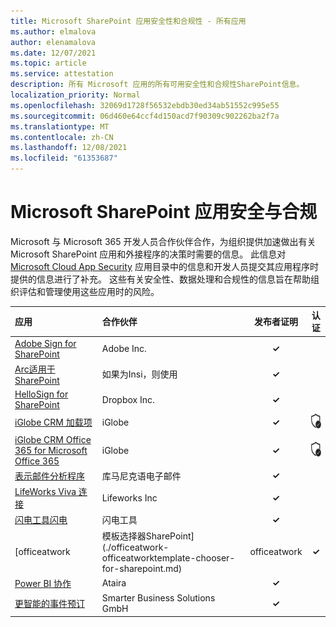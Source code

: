 ```yaml
---
title: Microsoft SharePoint 应用安全性和合规性 - 所有应用
ms.author: elmalova
author: elenamalova
ms.date: 12/07/2021
ms.topic: article
ms.service: attestation
description: 所有 Microsoft 应用的所有可用安全性和合规性SharePoint信息。
localization_priority: Normal
ms.openlocfilehash: 32069d1728f56532ebdb30ed34ab51552c995e55
ms.sourcegitcommit: 06d460e64ccf4d150acd7f90309c902262ba2f7a
ms.translationtype: MT
ms.contentlocale: zh-CN
ms.lasthandoff: 12/08/2021
ms.locfileid: "61353687"
---
```

# <a name="microsoft-sharepoint-apps-security-and-compliance"></a>Microsoft SharePoint 应用安全与合规

Microsoft 与 Microsoft 365 开发人员合作伙伴合作，为组织提供加速做出有关 Microsoft SharePoint 应用和外接程序的决策时需要的信息。 此信息对 [Microsoft Cloud App Security](https://www.microsoft.com/en-us/enterprise-mobility-security/cloud-app-security) 应用目录中的信息和开发人员提交其应用程序时提供的信息进行了补充。 这些有关安全性、数据处理和合规性的信息旨在帮助组织评估和管理使用这些应用时的风险。

| **应用** | **合作伙伴** | **发布者证明** | **认证** |
|:--------|:------------|:----------------------:|:-------------:|
| [Adobe Sign for SharePoint](./adobe-inc-sign-for-sharepoint.md) | Adobe Inc. | **✓** |  |
| [Arc适用于SharePoint](./esri-inc-arcgis-for-sharepoint.md) | 如果为Insi，则使用 | **✓** |  |
| [HelloSign for SharePoint](./dropbox-inc-hellosign-for-sharepoint.md) | Dropbox Inc. | **✓** |  |
| [iGlobe CRM 加载项](./iglobe-crm-add-ons.md) | iGlobe | **✓** | <img alt="Certified application badge" src="../media/certified-badge.png" height="25" width="25" /> |
| [iGlobe CRM Office 365 for Microsoft Office 365](./iglobe-crm-office-365-for-microsoft.md) | iGlobe | **✓** | <img alt="Certified application badge" src="../media/certified-badge.png" height="25" width="25" /> |
| [表示邮件分析程序](./konnect-email-parser.md) | 库马尼克语电子邮件 | **✓** |  |
| [LifeWorks Viva 连接](./lifeworks-inc-viva-connections.md) | Lifeworks Inc | **✓** |  |
| [闪电工具闪电](./lightning-tools-conductor.md) | 闪电工具 | **✓** |  |
| [officeatwork | 模板选择器SharePoint] (./officeatwork-officeatworktemplate-chooser-for-sharepoint.md)  | officeatwork | **✓** |  |
| [Power BI 协作](./ataira-power-bi-collaboration.md) | Ataira | **✓** |  |
| [更智能的事件预订](./smarter-business-solutions-gmbh-event-booking.md) | Smarter Business Solutions GmbH | **✓** |  |
